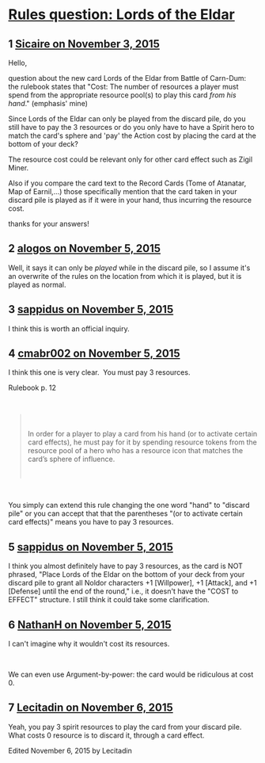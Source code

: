 # [Rules question: Lords of the Eldar](https://community.fantasyflightgames.com/topic/192768-rules-question-lords-of-the-eldar/)

## 1 [Sicaire on November 3, 2015](https://community.fantasyflightgames.com/topic/192768-rules-question-lords-of-the-eldar/?do=findComment&comment=1877453)

Hello,

question about the new card Lords of the Eldar from Battle of Carn-Dum: the rulebook states that "Cost: The number of resources a player must spend from the appropriate resource pool(s) to play this card *from his hand*." (emphasis' mine)

Since Lords of the Eldar can only be played from the discard pile, do you still have to pay the 3 resources or do you only have to have a Spirit hero to match the card's sphere and 'pay' the Action cost by placing the card at the bottom of your deck?

The resource cost could be relevant only for other card effect such as Zigil Miner.

Also if you compare the card text to the Record Cards (Tome of Atanatar, Map of Earnil,...) those specifically mention that the card taken in your discard pile is played as if it were in your hand, thus incurring the resource cost.

thanks for your answers!

## 2 [alogos on November 5, 2015](https://community.fantasyflightgames.com/topic/192768-rules-question-lords-of-the-eldar/?do=findComment&comment=1880417)

Well, it says it can only be *played* while in the discard pile, so I assume it's an overwrite of the rules on the location from which it is played, but it is played as normal.

## 3 [sappidus on November 5, 2015](https://community.fantasyflightgames.com/topic/192768-rules-question-lords-of-the-eldar/?do=findComment&comment=1880552)

I think this is worth an official inquiry.

## 4 [cmabr002 on November 5, 2015](https://community.fantasyflightgames.com/topic/192768-rules-question-lords-of-the-eldar/?do=findComment&comment=1880596)

I think this one is very clear.  You must pay 3 resources.
 

Rulebook p. 12

 

>  
> 
> In order for a player to play a card from his hand (or to activate certain card effects), he must pay for it by
> spending resource tokens from the resource pool of a hero who has a resource icon that matches the card’s
> sphere of influence.
> 
>  

 

You simply can extend this rule changing the one word "hand" to "discard pile" or you can accept that that the parentheses "(or to activate certain card effects)" means you have to pay 3 resources.

## 5 [sappidus on November 5, 2015](https://community.fantasyflightgames.com/topic/192768-rules-question-lords-of-the-eldar/?do=findComment&comment=1880698)

I think you almost definitely have to pay 3 resources, as the card is NOT phrased, "Place Lords of the Eldar on the bottom of your deck from your discard pile to grant all Noldor characters +1 [Willpower], +1 [Attack], and +1 [Defense] until the end of the round," i.e., it doesn't have the "COST to EFFECT" structure. I still think it could take some clarification.

## 6 [NathanH on November 5, 2015](https://community.fantasyflightgames.com/topic/192768-rules-question-lords-of-the-eldar/?do=findComment&comment=1880808)

I can't imagine why it wouldn't cost its resources.

 

We can even use Argument-by-power: the card would be ridiculous at cost 0.

## 7 [Lecitadin on November 6, 2015](https://community.fantasyflightgames.com/topic/192768-rules-question-lords-of-the-eldar/?do=findComment&comment=1881630)

Yeah, you pay 3 spirit resources to play the card from your discard pile. What costs 0 resource is to discard it, through a card effect.

Edited November 6, 2015 by Lecitadin


